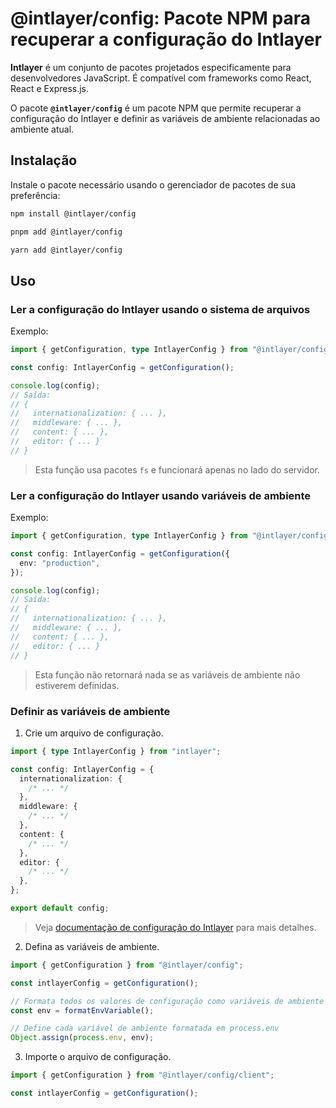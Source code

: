 # @intlayer/config: Pacote NPM para recuperar a configuração do Intlayer

**Intlayer** é um conjunto de pacotes projetados especificamente para desenvolvedores JavaScript. É compatível com frameworks como React, React e Express.js.

O pacote **`@intlayer/config`** é um pacote NPM que permite recuperar a configuração do Intlayer e definir as variáveis de ambiente relacionadas ao ambiente atual.

## Instalação

Instale o pacote necessário usando o gerenciador de pacotes de sua preferência:

```bash packageManager="npm"
npm install @intlayer/config
```

```bash packageManager="pnpm"
pnpm add @intlayer/config
```

```bash packageManager="yarn"
yarn add @intlayer/config
```

## Uso

### Ler a configuração do Intlayer usando o sistema de arquivos

Exemplo:

```ts
import { getConfiguration, type IntlayerConfig } from "@intlayer/config";

const config: IntlayerConfig = getConfiguration();

console.log(config);
// Saída:
// {
//   internationalization: { ... },
//   middleware: { ... },
//   content: { ... },
//   editor: { ... }
// }
```

> Esta função usa pacotes `fs` e funcionará apenas no lado do servidor.

### Ler a configuração do Intlayer usando variáveis de ambiente

Exemplo:

```ts
import { getConfiguration, type IntlayerConfig } from "@intlayer/config/client";

const config: IntlayerConfig = getConfiguration({
  env: "production",
});

console.log(config);
// Saída:
// {
//   internationalization: { ... },
//   middleware: { ... },
//   content: { ... },
//   editor: { ... }
// }
```

> Esta função não retornará nada se as variáveis de ambiente não estiverem definidas.

### Definir as variáveis de ambiente

1. Crie um arquivo de configuração.

```ts fileName="intlayer.config.ts"
import { type IntlayerConfig } from "intlayer";

const config: IntlayerConfig = {
  internationalization: {
    /* ... */
  },
  middleware: {
    /* ... */
  },
  content: {
    /* ... */
  },
  editor: {
    /* ... */
  },
};

export default config;
```

> Veja [documentação de configuração do Intlayer](https://github.com/aymericzip/intlayer/blob/main/docs/docs/pt/configuration.md) para mais detalhes.

2. Defina as variáveis de ambiente.

```ts
import { getConfiguration } from "@intlayer/config";

const intlayerConfig = getConfiguration();

// Formata todos os valores de configuração como variáveis de ambiente
const env = formatEnvVariable();

// Define cada variável de ambiente formatada em process.env
Object.assign(process.env, env);
```

3. Importe o arquivo de configuração.

```ts
import { getConfiguration } from "@intlayer/config/client";

const intlayerConfig = getConfiguration();
```
